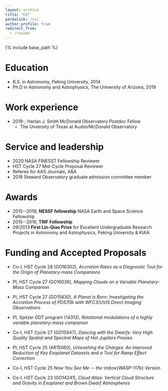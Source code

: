 ```yaml
---
layout: archive
title: "CV"
permalink: /cv/
author_profile: true
redirect_from:
  - /resume
---
```


{% include base_path %}

Education
======
* B.S. in Astronomy, Peking University, 2014
* Ph.D in Astronomy and Astrophysics, The University of Arizona, 2019

Work experience
======
* 2019-, Harlan J. Smith McDonald Observatory Postdoc Fellow
  * The Unversity of Texas at Austin/McDonald Observatory

  
Service and leadership
======
* 2020 NASA FINESST Fellowship Reviewer
* HST Cycle 27 Mid-Cycle Proposal Reviewer
* Referee for AAS Journals, A\&A
* 2018 Steward Observatory graduate admission committee member

Awards
=====
* 2015--2018, **NESSF fellowship** NASA Earth and Space Science Fellowship
* 2015--2016, **TRIF Fellowship**
* 09/2013 **First Lin-Qiao Prize** for Excellent Undergraduate Research Projects in Astronomy and Astrophysics, Peking University \& KIAA

Funding and Accepted Proposals
=====

- Co-I, HST Cycle 28 (GO16302), 
*Accretion Rates as a Diagnostic Tool for the Origin of Planetary-mass Companions*
  
- PI, HST Cycle 27 (GO16036), 
*Mapping Clouds on a Variable Planetary-Mass Companion*
  
- PI, HST Cycle 27 (GO15830), 
*A Planet is Born: Investigating the Accretion Process of PDS70b with WFC3/UVIS Direct Imaging Observations*

- PI, Spitzer DDT program (14312), 
*Rotational modulations of a highly variable planetary-mass companion*

- Co-I, HST Cycle 27 (GO15947), 
*Dancing with the Dwarfs: Very High Quality Spatial and Spectral Maps of Hot Jupiters Proxies*
  
- PI, HST Cycle 25 (AR15060), 
*Unleashing the Charges: An Improved Reduction of Key Exoplanet Datasets and a Tool for Ramp Effect Correction*

- Co-I, HST Cycle 25
*Now You See Me -- the \mbox{WASP-117b} Version*

- Co-I, HST Cycle 23 (GO14241),
*Cloud Atlas: Vertical Cloud Structure and Gravity in Exoplanet and Brown Dwarf Atmospheres*


